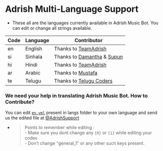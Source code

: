 # Adrish Multi-Language Support

- These all are the languages currently available in Adrish Music Bot. You can edit or change all strings available.

| Code | Language | Contributor |
|-|-------|-------|
| en | English | Thanks to [TeamAdrish](https://t.me/TeamAdrish)
| si | Sinhala  | Thanks to [Damantha](https://t.me/MrItzme) & [Supun](https://t.me/Supunma)
| hi | Hindi  | Thanks to [TeamAdrish](https://t.me/TeamAdrish)
| ar | Arabic | Thanks to [Mustafa](https://t.me/tr_4z)
| te | Telugu | Thanks to [Telugu Coders](https://t.me/tgshadow_fighters)


### We need your help in translating Adrish Music Bot. How to Contribute?

You can edit [`en.yml`](https://github.com/Mradrish69/AdrishMusicBot/blob/master/strings/langs/en.yml) present in langs folder to your own language and send us the edited file at [@AdrishSupport](https://t.me/AdrishSupport)

- > Points to remember while editing : <br> - Make sure you dont change any `{0}` or `{1}` while editing your codes <br> - Don’t change "general_1" or any other such keys present.

